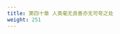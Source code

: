 ```yaml
---
title: 第四十章 人类毫无良善亦无可夸之处
weight: 251
---
```

<script>
  window.location.href = "/效法基督/scroll3/39_40_处世不宜过虑_人类毫无良善亦无可夸之处/#第四十章-人类毫无良善亦无可夸之处";
</script>
